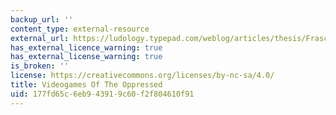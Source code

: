 ```yaml
---
backup_url: ''
content_type: external-resource
external_url: https://ludology.typepad.com/weblog/articles/thesis/FrascaThesisVideogames.pdf
has_external_licence_warning: true
has_external_license_warning: true
is_broken: ''
license: https://creativecommons.org/licenses/by-nc-sa/4.0/
title: Videogames Of The Oppressed
uid: 177fd65c-6eb9-4391-9c60-f2f804610f91
---
```

